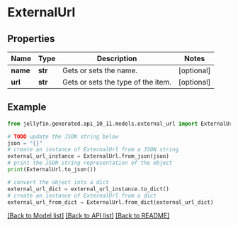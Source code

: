 # ExternalUrl


## Properties

Name | Type | Description | Notes
------------ | ------------- | ------------- | -------------
**name** | **str** | Gets or sets the name. | [optional] 
**url** | **str** | Gets or sets the type of the item. | [optional] 

## Example

```python
from jellyfin.generated.api_10_11.models.external_url import ExternalUrl

# TODO update the JSON string below
json = "{}"
# create an instance of ExternalUrl from a JSON string
external_url_instance = ExternalUrl.from_json(json)
# print the JSON string representation of the object
print(ExternalUrl.to_json())

# convert the object into a dict
external_url_dict = external_url_instance.to_dict()
# create an instance of ExternalUrl from a dict
external_url_from_dict = ExternalUrl.from_dict(external_url_dict)
```
[[Back to Model list]](README.md#documentation-for-models) [[Back to API list]](README.md#documentation-for-api-endpoints) [[Back to README]](README.md)


